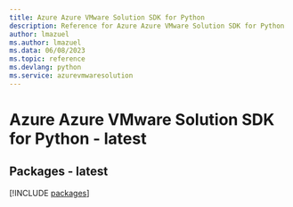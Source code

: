 ```yaml
---
title: Azure Azure VMware Solution SDK for Python
description: Reference for Azure Azure VMware Solution SDK for Python
author: lmazuel
ms.author: lmazuel
ms.data: 06/08/2023
ms.topic: reference
ms.devlang: python
ms.service: azurevmwaresolution
---
```

# Azure Azure VMware Solution SDK for Python - latest
## Packages - latest
[!INCLUDE [packages](azure-vmware-solution-index.md)]